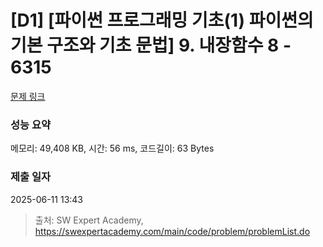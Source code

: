 # [D1] [파이썬 프로그래밍 기초(1) 파이썬의 기본 구조와 기초 문법] 9. 내장함수 8 - 6315 

[문제 링크](https://swexpertacademy.com/main/code/problem/problemDetail.do?contestProbId=AWcWFtJq5XkDFAU4) 

### 성능 요약

메모리: 49,408 KB, 시간: 56 ms, 코드길이: 63 Bytes

### 제출 일자

2025-06-11 13:43



> 출처: SW Expert Academy, https://swexpertacademy.com/main/code/problem/problemList.do